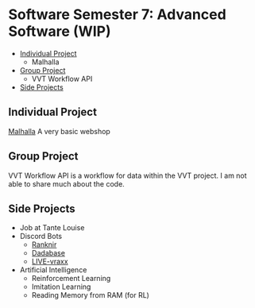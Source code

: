 # Software Semester 7: Advanced Software (WIP)
- [Individual Project](#individual-project)
  - Malhalla
- [Group Project](#group-project)
  - VVT Workflow API 
- [Side Projects](#side-projects)

## Individual Project
[Malhalla](https://github.com/Mallhalla) A very basic webshop

## Group Project
VVT Workflow API is a workflow for data within the VVT project. I am not able to share much about the code.

## Side Projects
- Job at Tante Louise
- Discord Bots
  - [Ranknir](https://github.com/CrossyChainsaw/Ranknir)
  - [Dadabase](https://github.com/CrossyChainsaw/Dadabase)
  - [LIVE-vraxx](https://github.com/CrossyChainsaw/LIVE-vraxx)
- Artificial Intelligence
  - Reinforcement Learning
  - Imitation Learning
  - Reading Memory from RAM (for RL)
